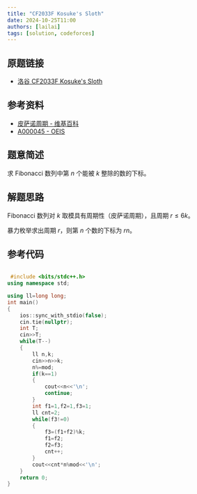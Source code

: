 ```yaml
---
title: "CF2033F Kosuke's Sloth"
date: 2024-10-25T11:00
authors: [lailai]
tags: [solution, codeforces]
---
```


## 原题链接

- [洛谷 CF2033F Kosuke's Sloth](https://www.luogu.com.cn/problem/CF2033F)

<!-- truncate -->

## 参考资料

- [皮萨诺周期 - 维基百科](https://zh.wikipedia.org/zh-cn/皮萨诺周期)
- [A000045 - OEIS](https://oeis.org/A000045)

## 题意简述

求 Fibonacci 数列中第 $n$ 个能被 $k$ 整除的数的下标。

## 解题思路

Fibonacci 数列对 $k$ 取模具有周期性（皮萨诺周期），且周期 $r\le 6k$。

暴力枚举求出周期 $r$，则第 $n$ 个数的下标为 $rn$。

## 参考代码

```cpp

 #include <bits/stdc++.h>
using namespace std;

using ll=long long;
int main()
{
	ios::sync_with_stdio(false);
	cin.tie(nullptr);
	int T;
	cin>>T;
	while(T--)
	{
		ll n,k;
		cin>>n>>k;
		n%=mod;
		if(k==1)
		{
			cout<<n<<'\n';
			continue;
		}
		int f1=1,f2=1,f3=1;
		ll cnt=2;
	    while(f3!=0)
	    {
	    	f3=(f1+f2)%k;
	    	f1=f2;
	    	f2=f3;
	    	cnt++;
	    }
	    cout<<cnt*n%mod<<'\n';
	}
	return 0;
}
```

